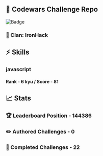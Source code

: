## :trident: Codewars Challenge Repo
![Badge](https://www.codewars.com/users/scottworks/badges/large)
### :wolf: Clan: IronHack
## :zap: Skills
### javascript
#### Rank - 6 kyu / Score - 81

## :chart_with_upwards_trend: Stats
### :trophy: Leaderboard Position - 144386
### :pencil2: Authored Challenges - 0
### :muscle: Completed Challenges - 22
